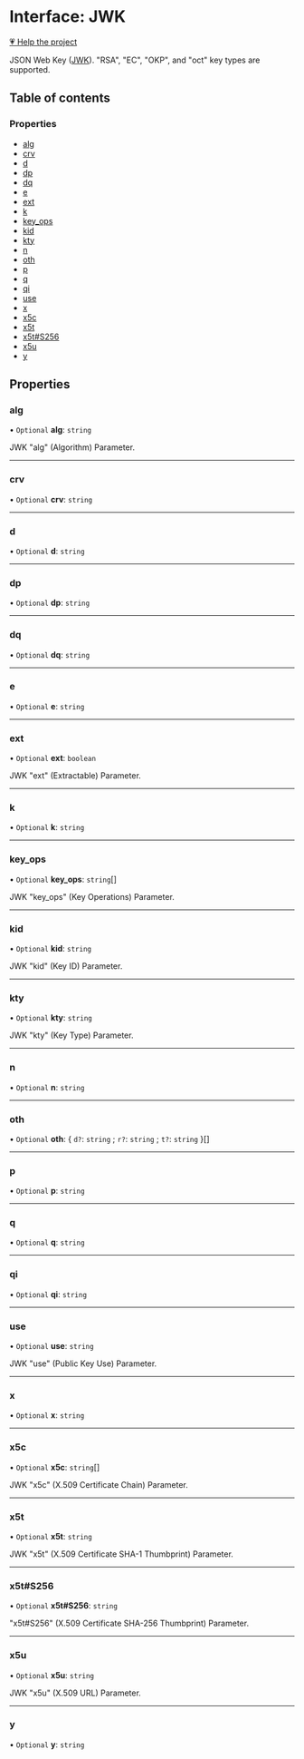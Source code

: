 # Interface: JWK

[💗 Help the project](https://github.com/sponsors/panva)

JSON Web Key ([JWK](https://www.rfc-editor.org/rfc/rfc7517)).
"RSA", "EC", "OKP", and "oct" key types are supported.

## Table of contents

### Properties

- [alg](types.JWK.md#alg)
- [crv](types.JWK.md#crv)
- [d](types.JWK.md#d)
- [dp](types.JWK.md#dp)
- [dq](types.JWK.md#dq)
- [e](types.JWK.md#e)
- [ext](types.JWK.md#ext)
- [k](types.JWK.md#k)
- [key\_ops](types.JWK.md#key_ops)
- [kid](types.JWK.md#kid)
- [kty](types.JWK.md#kty)
- [n](types.JWK.md#n)
- [oth](types.JWK.md#oth)
- [p](types.JWK.md#p)
- [q](types.JWK.md#q)
- [qi](types.JWK.md#qi)
- [use](types.JWK.md#use)
- [x](types.JWK.md#x)
- [x5c](types.JWK.md#x5c)
- [x5t](types.JWK.md#x5t)
- [x5t#S256](types.JWK.md#x5t#s256)
- [x5u](types.JWK.md#x5u)
- [y](types.JWK.md#y)

## Properties

### alg

• `Optional` **alg**: `string`

JWK "alg" (Algorithm) Parameter.

___

### crv

• `Optional` **crv**: `string`

___

### d

• `Optional` **d**: `string`

___

### dp

• `Optional` **dp**: `string`

___

### dq

• `Optional` **dq**: `string`

___

### e

• `Optional` **e**: `string`

___

### ext

• `Optional` **ext**: `boolean`

JWK "ext" (Extractable) Parameter.

___

### k

• `Optional` **k**: `string`

___

### key\_ops

• `Optional` **key\_ops**: `string`[]

JWK "key_ops" (Key Operations) Parameter.

___

### kid

• `Optional` **kid**: `string`

JWK "kid" (Key ID) Parameter.

___

### kty

• `Optional` **kty**: `string`

JWK "kty" (Key Type) Parameter.

___

### n

• `Optional` **n**: `string`

___

### oth

• `Optional` **oth**: { `d?`: `string` ; `r?`: `string` ; `t?`: `string`  }[]

___

### p

• `Optional` **p**: `string`

___

### q

• `Optional` **q**: `string`

___

### qi

• `Optional` **qi**: `string`

___

### use

• `Optional` **use**: `string`

JWK "use" (Public Key Use) Parameter.

___

### x

• `Optional` **x**: `string`

___

### x5c

• `Optional` **x5c**: `string`[]

JWK "x5c" (X.509 Certificate Chain) Parameter.

___

### x5t

• `Optional` **x5t**: `string`

JWK "x5t" (X.509 Certificate SHA-1 Thumbprint) Parameter.

___

### x5t#S256

• `Optional` **x5t#S256**: `string`

"x5t#S256" (X.509 Certificate SHA-256 Thumbprint) Parameter.

___

### x5u

• `Optional` **x5u**: `string`

JWK "x5u" (X.509 URL) Parameter.

___

### y

• `Optional` **y**: `string`
